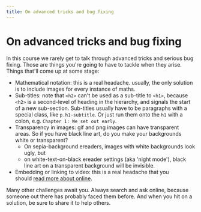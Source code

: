 ```yaml
---
title: On advanced tricks and bug fixing
---
```


# On advanced tricks and bug fixing

In this course we rarely get to talk through advanced tricks and serious bug fixing. Those are things you're going to have to tackle when they arise. Things that'll come up at some stage:

*   Mathematical notation: this is a real headache. usually, the only solution is to include images for every instance of maths.
*   Sub-titles: note that `<h2>` can't be used as a sub-title to `<h1>`, because `<h2>` is a second-level of heading in the hierarchy, and signals the start of a new sub-section. Sub-titles usually have to be paragraphs with a special class, like `p.h1-subtitle`. Or just run them onto the `h1` with a colon, e.g. `Chapter 1: We set out early`.
*   Transparency in images: gif and png images can have transparent areas. So if you have black line art, do you make your backgrounds white or transparent? 
	*	On sepia-background ereaders, images with white backgrounds look ugly, but
	*	on white-text-on-black ereader settings (aka 'night mode'), black line art on a transparent background will be invisible.
*   Embedding or linking to video: this is a real headache that you should [read more about online](http://electricbookworks.com/kb/epub-production-tips/embedding-video-and-audio/).

Many other challenges await you. Always search and ask online, because someone out there has probably faced them before. And when you hit on a solution, be sure to share it to help others.
